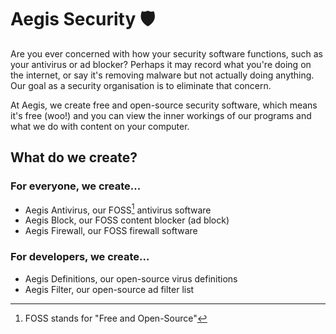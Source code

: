 # Aegis Security 🛡
Are you ever concerned with how your security software functions, such as your antivirus or ad blocker? Perhaps it may record what you're doing on the internet, or say
it's removing malware but not actually doing anything. Our goal as a security organisation is to eliminate that concern.

At Aegis, we create free and open-source security software, which means it's free (woo!) and you can view the inner workings of our programs and what we do with content
on your computer.

## What do we create?
### For everyone, we create...
- Aegis Antivirus, our FOSS[^1] antivirus software
- Aegis Block, our FOSS content blocker (ad block)
- Aegis Firewall, our FOSS firewall software

### For developers, we create...
- Aegis Definitions, our open-source virus definitions
- Aegis Filter, our open-source ad filter list

[^1]: FOSS stands for "Free and Open-Source"
